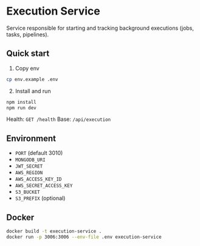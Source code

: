 # Execution Service

Service responsible for starting and tracking background executions (jobs, tasks, pipelines).

## Quick start

1. Copy env
```bash
cp env.example .env
```
2. Install and run
```bash
npm install
npm run dev
```

Health: `GET /health`
Base: `/api/execution`

## Environment
- `PORT` (default 3010)
- `MONGODB_URI`
- `JWT_SECRET`
- `AWS_REGION`
- `AWS_ACCESS_KEY_ID`
- `AWS_SECRET_ACCESS_KEY`
- `S3_BUCKET`
- `S3_PREFIX` (optional)

## Docker
```bash
docker build -t execution-service .
docker run -p 3006:3006 --env-file .env execution-service
```

